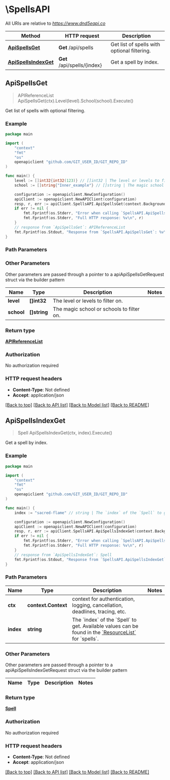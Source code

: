 # \SpellsAPI

All URIs are relative to *https://www.dnd5eapi.co*

Method | HTTP request | Description
------------- | ------------- | -------------
[**ApiSpellsGet**](SpellsAPI.md#ApiSpellsGet) | **Get** /api/spells | Get list of spells with optional filtering.
[**ApiSpellsIndexGet**](SpellsAPI.md#ApiSpellsIndexGet) | **Get** /api/spells/{index} | Get a spell by index.



## ApiSpellsGet

> APIReferenceList ApiSpellsGet(ctx).Level(level).School(school).Execute()

Get list of spells with optional filtering.

### Example

```go
package main

import (
    "context"
    "fmt"
    "os"
    openapiclient "github.com/GIT_USER_ID/GIT_REPO_ID"
)

func main() {
    level := []int32{int32(123)} // []int32 | The level or levels to filter on. (optional)
    school := []string{"Inner_example"} // []string | The magic school or schools to filter on. (optional)

    configuration := openapiclient.NewConfiguration()
    apiClient := openapiclient.NewAPIClient(configuration)
    resp, r, err := apiClient.SpellsAPI.ApiSpellsGet(context.Background()).Level(level).School(school).Execute()
    if err != nil {
        fmt.Fprintf(os.Stderr, "Error when calling `SpellsAPI.ApiSpellsGet``: %v\n", err)
        fmt.Fprintf(os.Stderr, "Full HTTP response: %v\n", r)
    }
    // response from `ApiSpellsGet`: APIReferenceList
    fmt.Fprintf(os.Stdout, "Response from `SpellsAPI.ApiSpellsGet`: %v\n", resp)
}
```

### Path Parameters



### Other Parameters

Other parameters are passed through a pointer to a apiApiSpellsGetRequest struct via the builder pattern


Name | Type | Description  | Notes
------------- | ------------- | ------------- | -------------
 **level** | **[]int32** | The level or levels to filter on. | 
 **school** | **[]string** | The magic school or schools to filter on. | 

### Return type

[**APIReferenceList**](APIReferenceList.md)

### Authorization

No authorization required

### HTTP request headers

- **Content-Type**: Not defined
- **Accept**: application/json

[[Back to top]](#) [[Back to API list]](../README.md#documentation-for-api-endpoints)
[[Back to Model list]](../README.md#documentation-for-models)
[[Back to README]](../README.md)


## ApiSpellsIndexGet

> Spell ApiSpellsIndexGet(ctx, index).Execute()

Get a spell by index.

### Example

```go
package main

import (
    "context"
    "fmt"
    "os"
    openapiclient "github.com/GIT_USER_ID/GIT_REPO_ID"
)

func main() {
    index := "sacred-flame" // string | The `index` of the `Spell` to get.  Available values can be found in the [`ResourceList`](#get-/api/-endpoint-) for `spells`. 

    configuration := openapiclient.NewConfiguration()
    apiClient := openapiclient.NewAPIClient(configuration)
    resp, r, err := apiClient.SpellsAPI.ApiSpellsIndexGet(context.Background(), index).Execute()
    if err != nil {
        fmt.Fprintf(os.Stderr, "Error when calling `SpellsAPI.ApiSpellsIndexGet``: %v\n", err)
        fmt.Fprintf(os.Stderr, "Full HTTP response: %v\n", r)
    }
    // response from `ApiSpellsIndexGet`: Spell
    fmt.Fprintf(os.Stdout, "Response from `SpellsAPI.ApiSpellsIndexGet`: %v\n", resp)
}
```

### Path Parameters


Name | Type | Description  | Notes
------------- | ------------- | ------------- | -------------
**ctx** | **context.Context** | context for authentication, logging, cancellation, deadlines, tracing, etc.
**index** | **string** | The &#x60;index&#x60; of the &#x60;Spell&#x60; to get.  Available values can be found in the [&#x60;ResourceList&#x60;](#get-/api/-endpoint-) for &#x60;spells&#x60;.  | 

### Other Parameters

Other parameters are passed through a pointer to a apiApiSpellsIndexGetRequest struct via the builder pattern


Name | Type | Description  | Notes
------------- | ------------- | ------------- | -------------


### Return type

[**Spell**](Spell.md)

### Authorization

No authorization required

### HTTP request headers

- **Content-Type**: Not defined
- **Accept**: application/json

[[Back to top]](#) [[Back to API list]](../README.md#documentation-for-api-endpoints)
[[Back to Model list]](../README.md#documentation-for-models)
[[Back to README]](../README.md)

